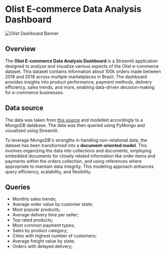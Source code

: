 # Olist E-commerce Data Analysis Dashboard

![Olist Dashboard Banner](https://d3hw41hpah8tvx.cloudfront.net/images/post_blog_produtos_olist_g_legacy_2018_11_afb6860a22.png)

## Overview

The **Olist E-commerce Data Analysis Dashboard** is a Streamlit application designed to analyze and visualize various aspects of the Olist e-commerce dataset. This dataset contains information about 100k orders made between 2016 and 2018 across multiple marketplaces in Brazil. The dashboard provides insights into product performance, payment methods, delivery efficiency, sales trends, and more, enabling data-driven decision-making for e-commerce businesses.

## Data source

The data was taken from [this source](https://www.kaggle.com/datasets/olistbr/brazilian-ecommerce) and modelled accordingly to a MongoDB database. The data was then queried using PyMongo and visualized using Streamlit.

To leverage MongoDB's strengths in handling non-relational data, the dataset has been transformed into a **document-oriented model**. This involves organizing the data into collections and documents, employing embedded documents for closely related information like order items and payments within the orders collection, and using references where appropriate to maintain data integrity. This modeling approach enhances query efficiency, scalability, and flexibility.

## Queries
- Monthly sales trends;
- Average order value by customer state;
- Most popular products;
- Average delivery time per seller;
- Top rated products;
- Most common payment types;
- Sales by product category;
- Cities with highest number of customers;
- Average freight value by state;
- Orders with delayed delivery;